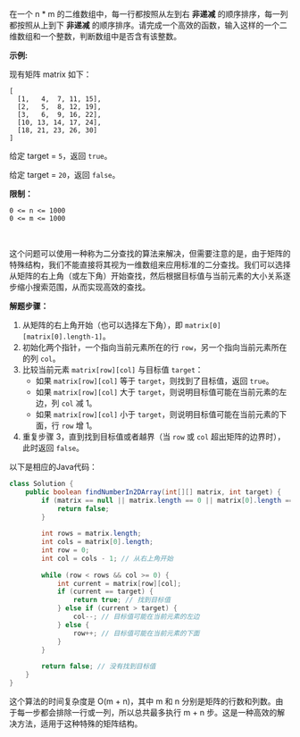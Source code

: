 在一个 n * m 的二维数组中，每一行都按照从左到右 **非递减** 的顺序排序，每一列都按照从上到下 **非递减** 的顺序排序。请完成一个高效的函数，输入这样的一个二维数组和一个整数，判断数组中是否含有该整数。

 

**示例:**

现有矩阵 matrix 如下：

```
[
  [1,   4,  7, 11, 15],
  [2,   5,  8, 12, 19],
  [3,   6,  9, 16, 22],
  [10, 13, 14, 17, 24],
  [18, 21, 23, 26, 30]
]
```

给定 target = `5`，返回 `true`。

给定 target = `20`，返回 `false`。

 

**限制：**

```
0 <= n <= 1000
0 <= m <= 1000
```

​                       







这个问题可以使用一种称为二分查找的算法来解决，但需要注意的是，由于矩阵的特殊结构，我们不能直接将其视为一维数组来应用标准的二分查找。我们可以选择从矩阵的右上角（或左下角）开始查找，然后根据目标值与当前元素的大小关系逐步缩小搜索范围，从而实现高效的查找。

**解题步骤：**

1. 从矩阵的右上角开始（也可以选择左下角），即 `matrix[0][matrix[0].length-1]`。
2. 初始化两个指针，一个指向当前元素所在的行 `row`，另一个指向当前元素所在的列 `col`。
3. 比较当前元素 `matrix[row][col]` 与目标值 `target`：
   - 如果 `matrix[row][col]` 等于 `target`，则找到了目标值，返回 `true`。
   - 如果 `matrix[row][col]` 大于 `target`，则说明目标值可能在当前元素的左边，列 `col` 减 1。
   - 如果 `matrix[row][col]` 小于 `target`，则说明目标值可能在当前元素的下面，行 `row` 增 1。
4. 重复步骤 3，直到找到目标值或者越界（当 `row` 或 `col` 超出矩阵的边界时），此时返回 `false`。

以下是相应的Java代码：

```java
class Solution {
    public boolean findNumberIn2DArray(int[][] matrix, int target) {
        if (matrix == null || matrix.length == 0 || matrix[0].length == 0) {
            return false;
        }
        
        int rows = matrix.length;
        int cols = matrix[0].length;
        int row = 0;
        int col = cols - 1; // 从右上角开始
        
        while (row < rows && col >= 0) {
            int current = matrix[row][col];
            if (current == target) {
                return true; // 找到目标值
            } else if (current > target) {
                col--; // 目标值可能在当前元素的左边
            } else {
                row++; // 目标值可能在当前元素的下面
            }
        }
        
        return false; // 没有找到目标值
    }
}
```

这个算法的时间复杂度是 O(m + n)，其中 m 和 n 分别是矩阵的行数和列数。由于每一步都会排除一行或一列，所以总共最多执行 m + n 步。这是一种高效的解决方法，适用于这种特殊的矩阵结构。